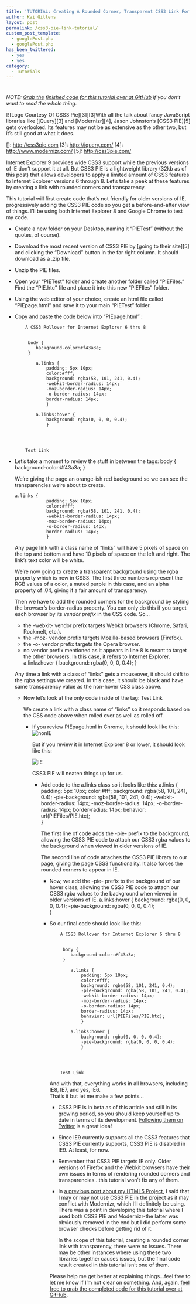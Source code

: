 ```yaml
---
title: 'TUTORIAL: Creating A Rounded Corner, Transparent CSS3 Link For IE 6 Through 8 With CSS3 Pie'
author: Kai Gittens
layout: post
permalink: /css3-pie-link-tutorial/
custom_post_template:
  - googlePost.php
  - googlePost.php
has_been_twittered:
  - yes
  - yes
category:
  - Tutorials
---
```

# 

*NOTE: [Grab the finished code for this tutorial over at GitHub][1] if you don’t want to read the whole thing.*

 [1]: https://github.com/kaidez/Files-For-kaidez-CSS3-PIE-Rollover-Tutorial

[![Logo Courtesy Of CSS3 Pie][3]][3]With all the talk about fancy JavaScript libraries like [jQuery][3] and [Modernizr][4], Jason Johnston’s [CSS3 PIE][5] gets overlooked. Its features may not be as extensive as the other two, but it’s still good at what it does.

 []: http://css3pie.com
 [3]: http://jquery.com/
 [4]: http://www.modernizr.com/
 [5]: http://css3pie.com/

Internet Explorer 9 provides wide CSS3 support while the previous versions of IE don’t support it at all. But CSS3 PIE is a lightweight library (32kb as of this post) that allows developers to apply a limited amount of CSS3 features to Internet Explorer versions 6 through 8. Let’s take a peek at these features by creating a link with rounded corners and transparency.

This tutorial will first create code that’s not friendly for older versions of IE, progressively adding the CSS3 PIE code so you get a before-and-after view of things. I’ll be using both Internet Explorer 8 and Google Chrome to test my code.

*   Create a new folder on your Desktop, naming it “PIETest” (without the quotes, of course).
*   Download the most recent version of CSS3 PIE by [going to their site][5] and clicking the “Download” button in the far right column. It should download as a .zip file.
*   Unzip the PIE files.
*   Open your “PIETest” folder and create another folder called “PIEFiles.” Find the “PIE.htc” file and place it into this new “PIEFIles” folder.
*   Using the web editor of your choice, create an html file called “PIEpage.html” and save it to your main “PIETest” folder.
*   Copy and paste the code below into “PIEpage.html” : 
        
        
        
        
        	
        	A CSS3 Rollover for Internet Explorer 6 thru 8
        	
        	
        	 body {
        		background-color:#f43a3a;
        	 }
        		
        	    a.links {
        			padding: 5px 10px;
        			color:#fff;
        			background: rgba(58, 101, 241, 0.4);
        			-webkit-border-radius: 14px;
        			-moz-border-radius: 14px;
        			-o-border-radius: 14px;
        			border-radius: 14px;
        			}
        			
        	    a.links:hover {
        			background: rgba(0, 0, 0, 0.4); 
        			}
        	
        
        
        
        	Test Link
        
        
        

*   Let’s take a moment to review the stuff in between the  tags: 
        body {
        		background-color:#f43a3a;
        	 }
        
    
    We’re giving the page an orange-ish red background so we can see the transparencies we’re about to create. 
    
        a.links {
        			padding: 5px 10px;
        			color:#fff;
        			background: rgba(58, 101, 241, 0.4);
        			-webkit-border-radius: 14px;
        			-moz-border-radius: 14px;
        			-o-border-radius: 14px;
        			border-radius: 14px;
        			}
        
    
    Any page link with a class name of “links” will have 5 pixels of space on the top and bottom and have 10 pixels of space on the left and right. The link’s text color will be white.
    
    We’re now going to create a transparent background using the rgba property which is new in CSS3. The first three numbers represent the RGB values of a color, a muted purple in this case, and an alpha property of .04, giving it a fair amount of transparency.
    
    Then we have to add the rounded corners for the background by styling the browser’s border-radius property. You can only do this if you target each browser by its *vendor prefix* in the CSS code. So…
    
    *   the -webkit- vendor prefix targets Webkit browsers (Chrome, Safari, Rockmelt, etc.).
    *   the -moz- vendor prefix targets Mozilla-based browsers (Firefox).
    *   the -o- vendor prefix targets the Opera browser.
    *   no vendor prefix mentioned as it appears in line 8 is meant to target the other browsers. In this case, it refers to Internet Explorer.
        a.links:hover {
        			background: rgba(0, 0, 0, 0.4); 
        			}
        
    
    Any time a link with a class of “links” gets a mouseover, it should shift to the rgba settings we created. In this case, it should be black and have same transparency value as the non-hover CSS class above.  
    *   Now let’s look at the only code inside of the  tag: 
            Test Link
            
        
        We create a link with a class name of “links” so it responds based on the CSS code above when rolled over as well as rolled off.  
        *   If you review PIEpage.html in Chrome, it should look like this: 
            ![][6]
            
            But if you review it in Internet Explorer 8 or lower, it should look like this:
            
            ![][7]
            
            CSS3 PIE will neaten things up for us.  
            *   Add code to the a.links class so it looks like this: 
                    a.links {
                    			padding: 5px 10px;
                    			color:#fff;
                    			background: rgba(58, 101, 241, 0.4);
                    			-pie-background: rgba(58, 101, 241, 0.4); 
                    			-webkit-border-radius: 14px;
                    			-moz-border-radius: 14px;
                    			-o-border-radius: 14px;
                    			border-radius: 14px;
                    			behavior: url(PIEFiles/PIE.htc);  
                    			}
                    
                
                The first line of code adds the -pie- prefix to the background, allowing the CSS3 PIE code to attach our CSS3 rgba values to the background when viewed in older versions of IE.
                
                The second line of code attaches the CSS3 PIE library to our page, giving the page CSS3 functionality. It also forces the rounded corners to appear in IE.  
                *   Now, we add the -pie- prefix to the background of our hover class, allowing the CSS3 PIE code to attach our CSS3 rgba values to the background when viewed in older versions of IE. 
                        a.links:hover {
                        			background: rgba(0, 0, 0, 0.4);
                        			-pie-background: rgba(0, 0, 0, 0.4);   
                        			}
                        
                
                *   So our final code should look like this: 
                        
                        
                        
                        
                        	
                        	A CSS3 Rollover for Internet Explorer 6 thru 8
                        	
                        	
                        	 body {
                        		background-color:#f43a3a;
                        	 }
                        		
                        	    a.links {
                        			padding: 5px 10px;
                        			color:#fff;
                        			background: rgba(58, 101, 241, 0.4);
                        			-pie-background: rgba(58, 101, 241, 0.4);
                        			-webkit-border-radius: 14px;
                        			-moz-border-radius: 14px;
                        			-o-border-radius: 14px;
                        			border-radius: 14px;
                        			behavior: url(PIEFiles/PIE.htc);
                        			}
                        			
                        	    a.links:hover {
                        			background: rgba(0, 0, 0, 0.4);
                        			-pie-background: rgba(0, 0, 0, 0.4);
                        			}
                        	
                        
                        
                        
                        	Test Link
                        
                        
                        
                    
                    And with that, everything works in all browsers, including IE8, IE7, and yes, IE6.   
                    That’s it but let me make a few points…
                    
                    *   CSS3 PIE is in beta as of this article and still in its growing period, so you should keep yourself up to date in terms of its development. [Following them on Twitter][8] is a great idea!
                    *   Since IE9 currently supports all the CSS3 features that CSS3 PIE currently supports, CSS3 PIE is disabled in IE9. At least, for now.
                    *   Remember that CSS3 PIE targets IE only. Older versions of Firefox and the Webkit browsers have their own issues in terms of rendering rounded corners and transparencies…this tutorial won’t fix any of them.
                    *   In [a previous post about my HTML5 Project][9], I said that I may or may not use CSS3 PIE in the project as it may conflict with Modernizr, which I’ll definitely be using. There was a point in developing this tutorial where I used both CSS3 PIE and Modernizr-the latter was obviously removed in the end but I did perform some browser checks before getting rid of it.  
                          
                        In the scope of this tutorial, creating a rounded corner link with transparency, there were no issues. There may be other instances where using these two libraries together causes issues, but the final code result created in this tutorial isn’t one of them.
                    
                    Please help me get better at explaining things…feel free to let me know if I’m not clear on something. And, again, [feel free to grab the completed code for this tutorial over at GitHub][1].

 [6]: http://kaidez.com/wp-content/uploads/2011/03/nonIE.png "nonIE"
 [7]: http://kaidez.com/wp-content/uploads/2011/03/IE.png "IE"
 [8]: http://twitter.com/css3pie
 [9]: http://kaidez.com/html5-project-update-january-21-2011/
